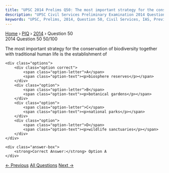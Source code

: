 ```yaml
---
title: "UPSC 2014 Prelims Q50: The most important strategy for the conservation of biodiver..."
description: "UPSC Civil Services Preliminary Examination 2014 Question 50 with options and answer"
keywords: "UPSC, Prelims, 2014, Question 50, Civil Services, IAS, Previous Year Questions"
---
```


<nav class="breadcrumb">
    <a href="../../">Home</a>
    <span>›</span>
    <a href="../">PIQ</a>
    <span>›</span>
    <a href="./">2014</a>
    <span>›</span>
    <span>Question 50</span>
</nav>

<div class="question-header">
    <div class="question-meta">
        <span class="year-badge">2014</span>
        <span class="question-number">Question 50</span>
        <span class="progress">50/100</span>
    </div>
    <div class="progress-bar">
        <div class="progress-fill" style="width: 50.0%"></div>
    </div>
</div>

<div class="question-content">
    <div class="question-text">
        <p>The most important strategy for the conservation of biodiversity together with traditional human life is the establishment of</p>
    </div>
    
    <div class="options">
        <div class="option correct">
            <span class="option-letter">A</span>
            <span class="option-text"><p>biosphere reserves</p></span>
        </div>
        <div class="option">
            <span class="option-letter">B</span>
            <span class="option-text"><p>botanical gardens</p></span>
        </div>
        <div class="option">
            <span class="option-letter">C</span>
            <span class="option-text"><p>national parks</p></span>
        </div>
        <div class="option">
            <span class="option-letter">D</span>
            <span class="option-text"><p>wildlife sanctuaries</p></span>
        </div>
    </div>

    <div class="answer-box">
        <strong>Correct Answer:</strong> Option A
    </div>
</div>

<div class="question-nav">
    <a href="../q049-which-one-of-the-following-schedule-of-the-constit/" class="nav-btn prev">← Previous</a>
    <a href="../" class="nav-btn center">All Questions</a>
    <a href="../q051-turkey-is-located-between/" class="nav-btn next">Next →</a>
</div>
